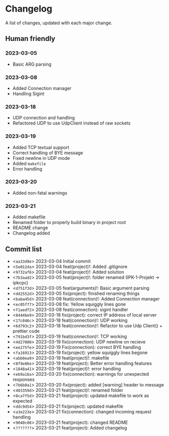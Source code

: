 # Changelog
A list of changes, updated with each major change.

## Human friendly
### 2023-03-05
- Basic ARG parsing
### 2023-03-08
- Added Connection manager
- Handling Sigint
### 2023-03-18
- UDP connection and handling
- Refactored UDP to use UdpClient instead of raw sockets
### 2023-03-19
- Added TCP textual support
- Correct handling of BYE message
- Fixed newline in UDP mode
- Added `makefile`
- Error handling
### 2023-03-20
- Added non-fatal warnings
### 2023-03-21
- Added makefile
- Renamed folder to properly build binary in project root
- README change
- Changelog added

## Commit list
- <`aa33d9e`> 2023-03-04 Initial commit
- <`5e012da`> 2023-03-04 feat(project)!: Added .gitignore
- <`9732af6`> 2023-03-04 feat(project)!: Added solution
- <`7b3aad2`> 2023-03-05 feat(project)!: folder renamed (IPK-1-Projekt -> ipkcpc)
- <`d751f3d`> 2023-03-05 feat(arguments)!: Basic argument parsing
- <`dd2552d`> 2023-03-05 fix(project): finished renaming things
- <`baba45d`> 2023-03-08 feat(connection)!: Added Connection manager
- <`ec05f77`> 2023-03-08 fix: Yellow squiggly lines gone
- <`f1aedf2`> 2023-03-08 feat(connection): sigint handler
- <`8444be9`> 2023-03-18 fix(project): correct IP address of local server
- <`17c846c`> 2023-03-18 feat(connection)!: UDP working
- <`6d793c2`> 2023-03-18 feat(connection)!: Refactor to use Udp Client() + prettier code
- <`791bd3f`> 2023-03-19 feat(connection)!: TCP working
- <`4d27000`> 2023-03-19 fix(connection): UDP newline on recieve
- <`ee275fe`> 2023-03-19 Fix(connection): correct BYE handling
- <`fa16913`> 2023-03-19 fix(project): yellow squiggly lines begone
- <`abb0ea9`> 2023-03-19 feat(project)!: makefile
- <`8f9e86e`> 2023-03-19 feat(project): Better error handling features
- <`1848a41`> 2023-03-19 feat(project)!: error handling
- <`eb9a16a`> 2023-03-20 fix(connection): warnings for unexpected responses
- <`7b6b0a1`> 2023-03-20 fix(project): added [warning] header to message
- <`403359d`> 2023-03-21 feat(project)!: renamed folder
- <`0ca7f5d`> 2023-03-21 feat(project): updated makefile to work as expected
- <`ddc9d54`> 2023-03-21 fix(project): updated makefile
- <`a3e223e`> 2023-03-21 fix(connection): changed incoming request handling
- <`9040c08`> 2023-03-21 feat(project): changed README
- <`???????`> 2023-03-21 feat(project): Added changelog
